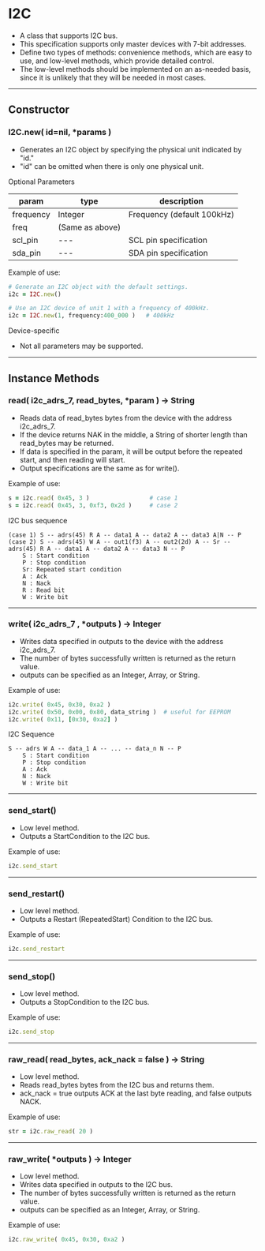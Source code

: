 # I2C

- A class that supports I2C bus.
- This specification supports only master devices with 7-bit addresses.
- Define two types of methods: convenience methods, which are easy to use, and low-level methods, which provide detailed control.
- The low-level methods should be implemented on an as-needed basis, since it is unlikely that they will be needed in most cases.

---

## Constructor


### I2C.new( id=nil, *params )

- Generates an I2C object by specifying the physical unit indicated by "id."
- "id" can be omitted when there is only one physical unit.

Optional Parameters

| param | type | description |
| --- | --- | --- |
| frequency | Integer | Frequency (default 100kHz) |
| freq | (Same as above) |  |
| scl_pin | --- | SCL pin specification |
| sda_pin | --- | SDA pin specification |

Example of use:

```ruby
# Generate an I2C object with the default settings.
i2c = I2C.new()

# Use an I2C device of unit 1 with a frequency of 400kHz.
i2c = I2C.new(1, frequency:400_000 )   # 400kHz
```

Device-specific

- Not all parameters may be supported.

---

## Instance Methods


### read( i2c_adrs_7, read_bytes, *param ) -> String

- Reads data of read_bytes bytes from the device with the address i2c_adrs_7.
- If the device returns NAK in the middle, a String of shorter length than read_bytes may be returned.
- If data is specified in the param, it will be output before the repeated start, and then reading will start.
- Output specifications are the same as for write().

Example of use:

```ruby
s = i2c.read( 0x45, 3 )                 # case 1
s = i2c.read( 0x45, 3, 0xf3, 0x2d )     # case 2
```

I2C bus sequence

```
(case 1) S -- adrs(45) R A -- data1 A -- data2 A -- data3 A|N -- P
(case 2) S -- adrs(45) W A -- out1(f3) A -- out2(2d) A -- Sr -- adrs(45) R A -- data1 A -- data2 A -- data3 N -- P
    S : Start condition
    P : Stop condition
    Sr: Repeated start condition
    A : Ack
    N : Nack
    R : Read bit
    W : Write bit
```

---

### write( i2c_adrs_7 , *outputs ) -> Integer

- Writes data specified in outputs to the device with the address i2c_adrs_7.
- The number of bytes successfully written is returned as the return value.
- outputs can be specified as an Integer, Array<Integer>, or String.

Example of use:

```ruby
i2c.write( 0x45, 0x30, 0xa2 )
i2c.write( 0x50, 0x00, 0x80, data_string )  # useful for EEPROM
i2c.write( 0x11, [0x30, 0xa2] )
```

I2C Sequence

```
S -- adrs W A -- data_1 A -- ... -- data_n N -- P
    S : Start condition
    P : Stop condition
    A : Ack
    N : Nack
    W : Write bit
```

---

### send_start()

- Low level method.
- Outputs a StartCondition to the I2C bus.

Example of use:

```ruby
i2c.send_start
```

---

### send_restart()

- Low level method.
- Outputs a Restart (RepeatedStart) Condition to the I2C bus.

Example of use:

```ruby
i2c.send_restart
```

---

### send_stop()

- Low level method.
- Outputs a StopCondition to the I2C bus.

Example of use:

```ruby
i2c.send_stop
```

---

### raw_read( read_bytes, ack_nack = false ) -> String

- Low level method.
- Reads read_bytes bytes from the I2C bus and returns them.
- ack_nack = true outputs ACK at the last byte reading, and false outputs NACK.

Example of use:

```ruby
str = i2c.raw_read( 20 )
```

---

### raw_write( *outputs ) -> Integer

- Low level method.
- Writes data specified in outputs to the I2C bus.
- The number of bytes successfully written is returned as the return value.
- outputs can be specified as an Integer, Array<Integer>, or String.

Example of use:

```ruby
i2c.raw_write( 0x45, 0x30, 0xa2 )
```
